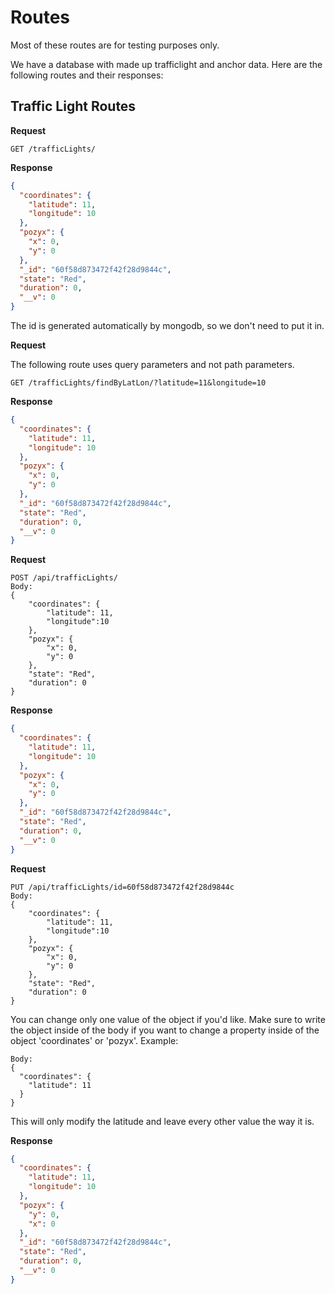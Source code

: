 # Routes
Most of these routes are for testing purposes only.

We have a database with made up trafficlight and anchor data. Here are the following routes and their responses:

## Traffic Light Routes

**Request**
````
GET /trafficLights/
````
**Response**
```json
{
  "coordinates": {
    "latitude": 11,
    "longitude": 10
  },
  "pozyx": {
    "x": 0,
    "y": 0
  },
  "_id": "60f58d873472f42f28d9844c",
  "state": "Red",
  "duration": 0,
  "__v": 0
}
```
The id is generated automatically by mongodb, so we don't need to put it in.

**Request**

The following route uses query parameters and not path parameters.
````
GET /trafficLights/findByLatLon/?latitude=11&longitude=10
````
**Response**
```json
{
  "coordinates": {
    "latitude": 11,
    "longitude": 10
  },
  "pozyx": {
    "x": 0,
    "y": 0
  },
  "_id": "60f58d873472f42f28d9844c",
  "state": "Red",
  "duration": 0,
  "__v": 0
}
```
**Request**
````
POST /api/trafficLights/
Body:
{
	"coordinates": {
		"latitude": 11,
		"longitude":10
	},
	"pozyx": {
		"x": 0,
		"y": 0
	},
	"state": "Red",
	"duration": 0
}
````
**Response**
```json
{
  "coordinates": {
    "latitude": 11,
    "longitude": 10
  },
  "pozyx": {
    "x": 0,
    "y": 0
  },
  "_id": "60f58d873472f42f28d9844c",
  "state": "Red",
  "duration": 0,
  "__v": 0
}
```
**Request**
````
PUT /api/trafficLights/id=60f58d873472f42f28d9844c
Body:
{
	"coordinates": {
		"latitude": 11,
		"longitude":10
	},
	"pozyx": {
		"x": 0,
		"y": 0
	},
	"state": "Red",
	"duration": 0
}
````
You can change only one value of the object if you'd like.
Make sure to write the object inside of the body if you want to change a property inside of the object 'coordinates' or 'pozyx'. Example:
````
Body:
{
  "coordinates": {
    "latitude": 11
  }
}
````
This will only modify the latitude and leave every other value the way it is.

**Response**
```json
{
  "coordinates": {
    "latitude": 11,
    "longitude": 10
  },
  "pozyx": {
    "y": 0,
    "x": 0
  },
  "_id": "60f58d873472f42f28d9844c",
  "state": "Red",
  "duration": 0,
  "__v": 0
}
```
